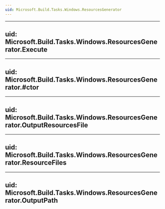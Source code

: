 ```yaml
---
uid: Microsoft.Build.Tasks.Windows.ResourcesGenerator
---
```


---
uid: Microsoft.Build.Tasks.Windows.ResourcesGenerator.Execute
---

---
uid: Microsoft.Build.Tasks.Windows.ResourcesGenerator.#ctor
---

---
uid: Microsoft.Build.Tasks.Windows.ResourcesGenerator.OutputResourcesFile
---

---
uid: Microsoft.Build.Tasks.Windows.ResourcesGenerator.ResourceFiles
---

---
uid: Microsoft.Build.Tasks.Windows.ResourcesGenerator.OutputPath
---
